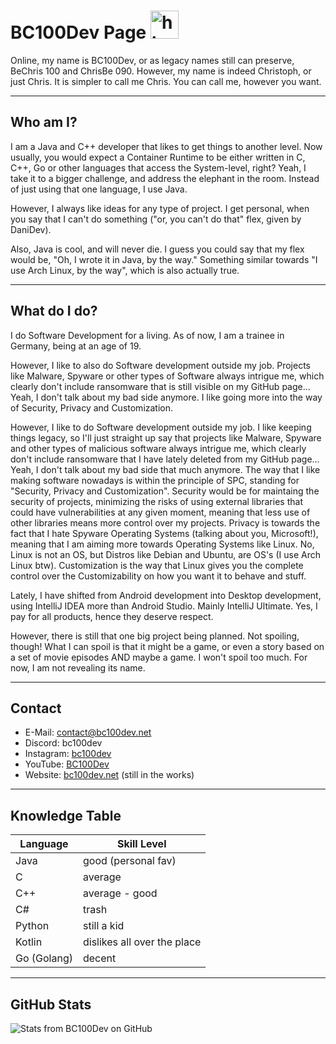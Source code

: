 # BC100Dev Page <img src="https://user-images.githubusercontent.com/1303154/88677602-1635ba80-d120-11ea-84d8-d263ba5fc3c0.gif" width="45px" alt="hi">
Online, my name is BC100Dev, or as legacy names still can preserve, BeChris 100 and
ChrisBe 090. However, my name is indeed Christoph, or just Chris. It is simpler to
call me Chris. You can call me, however you want.

---

## Who am I?
I am a Java and C++ developer that likes to get things to another level. Now usually, 
you would expect a Container Runtime to be either written in C, C++, Go or other
languages that access the System-level, right? Yeah, I take it to a bigger challenge,
and address the elephant in the room. Instead of just using that one language, I use
Java.

However, I always like ideas for any type of project. I get personal, when you say
that I can't do something ("or, you can't do that" flex, given by DaniDev).

Also, Java is cool, and will never die. I guess you could say that my flex would be,
"Oh, I wrote it in Java, by the way." Something similar towards "I use Arch Linux,
by the way", which is also actually true.

---

## What do I do?
I do Software Development for a living. As of now, I am a trainee in Germany, being
at an age of 19.

However, I like to also do Software development outside my job. Projects like
Malware, Spyware or other types of Software always intrigue me, which clearly don't
include ransomware that is still visible on my GitHub page… Yeah, I don't talk
about my bad side anymore. I like going more into the way of Security, Privacy and
Customization.

However, I like to do Software development outside my job. I like keeping things legacy,
so I'll just straight up say that projects like Malware, Spyware and other types
of malicious software always intrigue me, which clearly don't include ransomware that
I have lately deleted from my GitHub page… Yeah, I don't talk about my bad side that
much anymore. The way that I like making software nowadays is within the principle
of SPC, standing for "Security, Privacy and Customization". Security would be for
maintaing the security of projects, minimizing the risks of using external libraries
that could have vulnerabilities at any given moment, meaning that less use of other
libraries means more control over my projects. Privacy is towards the fact that I
hate Spyware Operating Systems (talking about you, Microsoft!), meaning that I am
aiming more towards Operating Systems like Linux. No, Linux is not an OS, but Distros
like Debian and Ubuntu, are OS's (I use Arch Linux btw). Customization is the way
that Linux gives you the complete control over the Customizability on how you want it
to behave and stuff.

Lately, I have shifted from Android development into Desktop development, using
IntelliJ IDEA more than Android Studio. Mainly IntelliJ Ultimate. Yes, I pay for all
products, hence they deserve respect.

However, there is still that one big project being planned. Not spoiling, though!
What I can spoil is that it might be a game, or even a story based on a set of movie
episodes AND maybe a game. I won't spoil too much. For now, I am not revealing its
name.

---

## Contact

- E-Mail: [contact@bc100dev.net](mailto:contact@bc100dev.net)
- Discord: bc100dev
- Instagram: [bc100dev](https://www.instagram.com/bc100dev/)
- YouTube: [BC100Dev](https://www.youtube.com/@bc100dev)
- Website: [bc100dev.net](https://bc100dev.net) (still in the works)

---

## Knowledge Table

| Language    | Skill Level                  |
|-------------|------------------------------|
| Java        | good (personal fav)          |
| C           | average                      |
| C++         | average - good               |
| C#          | trash                        |
| Python      | still a kid                  |
| Kotlin      | dislikes all over the place  |
| Go (Golang) | decent                       |

---

## GitHub Stats

![Stats from BC100Dev on GitHub](https://github-readme-stats.vercel.app/api?username=bc100dev&count_private=false&theme=dark&hide=prs)
